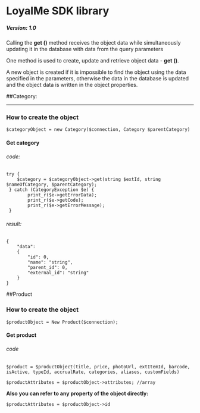 # LoyalMe SDK library  
##### Version: 1.0 

Calling the **get ()** method receives the object data while simultaneously updating it in the database with data from the query parameters

One method is used to create, update and retrieve object data - **get ()**.

A new object is created if it is impossible to find the object using the data specified in the parameters, otherwise the data in the database is updated and the object data is written in the object properties.


##Category:  
___
### How to create the object  

`$categoryObject = new Category($connection, Category $parentCategory)`

#### Get category

###### code:
    try {
        $category = $categoryObject->get(string $extId, string $nameOfCategory, $parentCategory);
     } catch (CategoryException $e) {
            print_r($e->getErrorData);
            print_r($e->getCode);
            print_r($e->getErrorMessage);
     }
      
###### result:
    {
        "data": 
        {  
            "id": 0,  
            "name": "string",  
            "parent_id": 0,  
            "external_id": "string"  
        }  
    }
    
##Product

### How to create the object  

`$productObject = New Product($connection);`

#### Get product

###### code

`$product = $productObject(title, price, photoUrl, extItemId, barcode, isActive, typeId, accrualRate, categories, aliases, customFields)`

`$productAttributes = $productObject->attributes; //array`

**Also you can refer to any property of the object directly:**

`$productAttributes = $productObject->id`